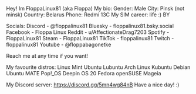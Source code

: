 Hey! Im FloppaLinux81 (aka Floppa)
My bio:
Gender: Male
City: Pinsk (not minsk)
Country: Belarus
Phone: Redmi 13C
My SIM career: life :) BY


Socials: 
Discord - @floppalinux81
Bluesky - floppalinux81.bsky.social
Facebook - Floppa Linux
Reddit - u/AffectionateDrag7203
Spotify - FloppaLinux81
Steam - FloppaLinux81
TikTok - floppalinux81
Twitch - floppalinux81
Youtube - @floppabagonetke

Reach me at any time if you want!

My favourite distros:
Linux Mint
Ubuntu
Lubuntu
Arch Linux
Kubuntu
Debian
Ubuntu MATE
Pop!_OS
Deepin OS 20
Fedora
openSUSE
Mageia

My Discord server: https://discord.gg/5mn4wg84nB
Have a nice day! :)
